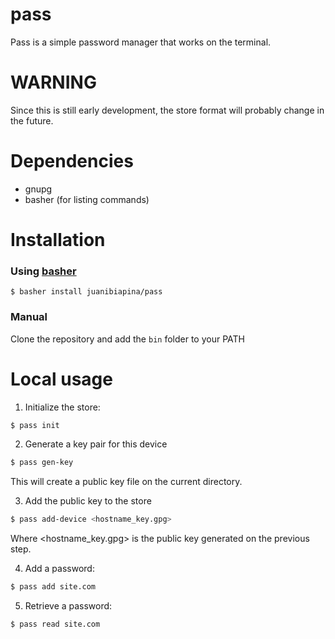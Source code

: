 # pass

Pass is a simple password manager that works on the terminal.

# WARNING

Since this is still early development, the store format will probably change in the future.

# Dependencies

- gnupg
- basher (for listing commands)

# Installation

### Using [basher](https://github.com/basherpm/basher)

```
$ basher install juanibiapina/pass
```

### Manual

Clone the repository and add the `bin` folder to your PATH

# Local usage

1. Initialize the store:

  ```sh
  $ pass init
  ```

2. Generate a key pair for this device

  ```sh
  $ pass gen-key
  ```

  This will create a public key file on the current directory.

3. Add the public key to the store

  ```sh
  $ pass add-device <hostname_key.gpg>
  ```

  Where \<hostname_key.gpg\> is the public key generated on the previous step.

4. Add a password:

  ```sh
  $ pass add site.com
  ```

5. Retrieve a password:

  ```sh
  $ pass read site.com
  ```
